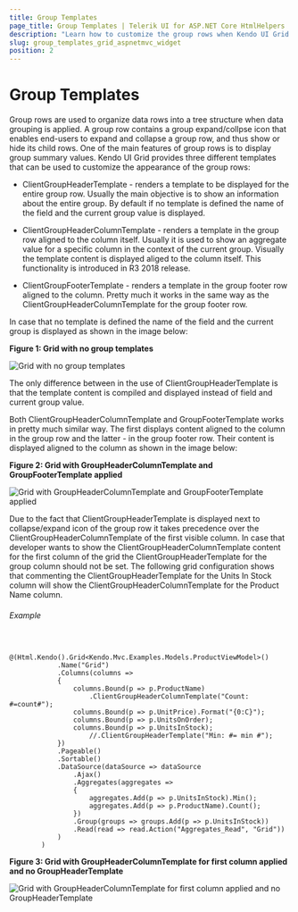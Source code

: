 ```yaml
---
title: Group Templates
page_title: Group Templates | Telerik UI for ASP.NET Core HtmlHelpers
description: "Learn how to customize the group rows when Kendo UI Grid for ASP.NET MVC data is grouped."
slug: group_templates_grid_aspnetmvc_widget
position: 2
---
```


# Group Templates

Group rows are used to organize data rows into a tree structure when data grouping is applied. A group row contains a group expand/collpse icon that enables end-users to expand and collapse a group row, and thus show or hide its child rows. One of the main features of group rows is to display group summary values. Kendo UI Grid provides three different templates that can be used to customize the appearance of the group rows:

  - ClientGroupHeaderTemplate - renders a template to be displayed for the entire group row. Usually the main objective is to show an information about the entire group. By default if no template is defined the name of the field and the current group value is displayed.

  - ClientGroupHeaderColumnTemplate - renders a template in the group row aligned to the column itself. Usually it is used to show an aggregate value for a specific column in the context of the current group. Visually the template content is displayed aliged to the column itself. This functionality is introduced in R3 2018 release.

  - ClientGroupFooterTemplate - renders a template in the group footer row aligned to the column. Pretty much it works in the same way as the ClientGroupHeaderColumnTemplate for the group footer row.

In case that no template is defined the name of the field and the current group is displayed as shown in the image below:

**Figure 1: Grid with no group templates**

![Grid with no group templates](/html-helpers/data-management/grid/grid-no-group-header-template.png)

The only difference between in the use of ClientGroupHeaderTemplate is that the template content is compiled and displayed instead of field and current group value.

Both ClientGroupHeaderColumnTemplate and GroupFooterTemplate works in pretty much similar way. The first displays content aligned to the column in the group row and the latter - in the group footer row. Their content is displayed aligned to the column as shown in the image below:

**Figure 2: Grid with GroupHeaderColumnTemplate and GroupFooterTemplate applied**

![Grid with GroupHeaderColumnTemplate and GroupFooterTemplate applied](/html-helpers/data-management/grid/grid-group-header-column-template.png)

Due to the fact that ClientGroupHeaderTemplate is displayed next to collapse/expand icon of the group row it takes precedence over the ClientGroupHeaderColumnTemplate of the first visible column. In case that developer wants to show the ClientGroupHeaderColumnTemplate content for the first column of the grid the ClientGroupHeaderTemplate for the group column should not be set. The following grid configuration shows that commenting the ClientGroupHeaderTemplate for the Units In Stock column will show the ClientGroupHeaderColumnTemplate for the Product Name column.

###### Example

```tab-Razor

        @(Html.Kendo().Grid<Kendo.Mvc.Examples.Models.ProductViewModel>()
            .Name("Grid")
            .Columns(columns =>
            {
                columns.Bound(p => p.ProductName)
                    .ClientGroupHeaderColumnTemplate("Count: #=count#");
                columns.Bound(p => p.UnitPrice).Format("{0:C}");
                columns.Bound(p => p.UnitsOnOrder);
                columns.Bound(p => p.UnitsInStock);
                    //.ClientGroupHeaderTemplate("Min: #= min #");
            })
            .Pageable()
            .Sortable()
            .DataSource(dataSource => dataSource
                .Ajax()
                .Aggregates(aggregates =>
                {
                    aggregates.Add(p => p.UnitsInStock).Min();
                    aggregates.Add(p => p.ProductName).Count();
                })
                .Group(groups => groups.Add(p => p.UnitsInStock))
                .Read(read => read.Action("Aggregates_Read", "Grid"))
            )
        )
```

**Figure 3: Grid with GroupHeaderColumnTemplate for first column applied and no GroupHeaderTemplate**

![Grid with GroupHeaderColumnTemplate for first column applied and no GroupHeaderTemplate](/html-helpers/data-management/grid/grid-group-header-column-template-first-column.png)